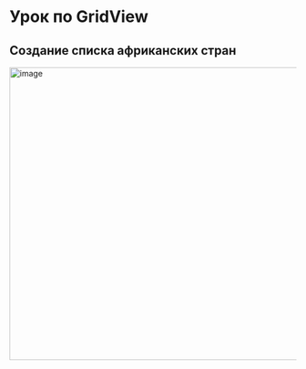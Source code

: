 # Урок по GridView
## Создание списка африканских стран

<img width="514" alt="image" src="https://github.com/GirlSailor/countries/assets/145029043/f00a5372-90bf-468e-91b5-53c2fa519c50">
